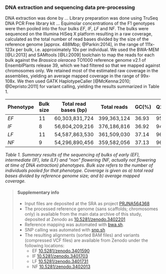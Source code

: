 ### DNA extraction and sequencing data pre-processing

DNA extraction was done by ...
Library preparation was done using TruSeq DNA PCR Free library kit ...
Equimolar concentrations of the F1 genotypes were then pooled into the four bulks _EF_, _IF_, _LF_ and _NF_.
The bulks were sequenced on the Illumina HiSeq X platform resulting in a raw coverage, calculated as 
the total number of read bases divided by the size of the reference genome [approx. 488Mbp; @Parkin:2014], in the 
range of 111x-123x per bulk, i.e. approximately 10x per individual. We used the BWA-MEM [@Li:2013] and SAMtools 
[@Li:2009] toolchain to map the reads for each bulk against the _Brassica oleracea_ TO1000 reference genome v2.1 of 
EnsemblPlants release 39, which we had filtered so that we mapped against chromosomes only. We retained most of the 
estimated raw coverage in the assemblies, yielding an average mapped coverage in the range of 99x-108x. We then
used GATK HaplotypeCaller [@McKenna:2010; @Depristo:2011] for variant calling, yielding the results summarized in
Table 1.

| Phenotype | Bulk size | Total read bases (bp) | Total reads | GC(%) | Q20(%) | Q30(%) | Coverage a, b | Variants   |
|-----------|-----------|-----------------------|-------------|-------|--------|--------|---------------|------------|
| _EF_      | 11        | 60,303,831,724        | 399,363,124 | 36.93 | 95.02  | 89.25  | 123, 108      | 40,224,519 |
| _IF_      | 8         | 56,804,209,216        | 376,186,816 | 36.92 | 94.84  | 88.94  | 116, 103      | 43,785,856 |
| _LF_      | 11        | 54,587,863,530        | 361,509,030 | 37.14 | 96.00  | 91.34  | 112, 100      | 42,852,937 |
| _NF_      | 9         | 54,296,890,456        | 359,582,056 | 37.13 | 96.84  | 92.81  | 111, 99       | 42,213,427 |

_Table 1. Summary results of the sequencing of bulks of early (_EF_), intermediate (_IF_), late (_LF_) and
"non" flowering (_NF_, actually not flowering at time of DNA extraction) phenotypes. Bulk size refers to the
number of individuals pooled for that phenotype. Coverage is given as a) total read bases divided by reference 
genome size; and b) average mapped coverage._

> #### Supplementary info
> - Input files are deposited at the SRA as project [PRJNA564368](https://www.ncbi.nlm.nih.gov/bioproject/PRJNA564368)
> - The processed reference genome (sans scaffolds; chromosomes only) is available from the main data archive
>   of this study, deposited at Zenodo as [10.5281/zenodo.3402201](http://doi.org/10.5281/zenodo.3402201)
> - Reference mapping was automated with [bwa.sh](../script/bwa.sh). 
> - SNP calling was automated with [snp.sh](../script/snp.sh) 
> - The resulting alignments (sorted BAM files) and variants (compressed VCF files) are  available from Zenodo under 
>   the following locations:
>   - EF [10.5281/zenodo.3401590](http://doi.org/10.5281/zenodo.3401590)
>   - IF [10.5281/zenodo.3401703](http://doi.org/10.5281/zenodo.3401703)
>   - LF [10.5281/zenodo.3401731](http://doi.org/10.5281/zenodo.3401731)
>   - NF [10.5281/zenodo.3402013](http://doi.org/10.5281/zenodo.3402013)

